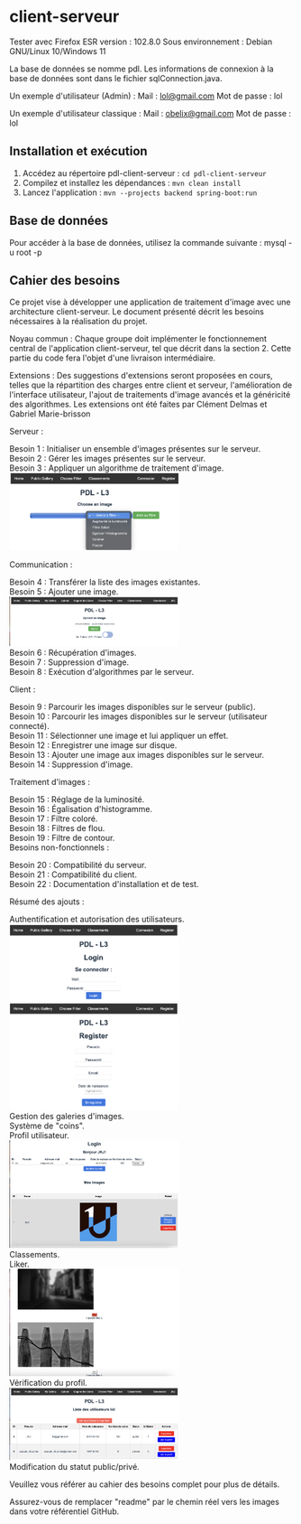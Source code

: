 # client-serveur

Tester avec Firefox ESR version : 102.8.0
Sous environnement : Debian GNU/Linux 10/Windows 11

La base de données se nomme pdl. Les informations de connexion à la base de données sont dans le fichier sqlConnection.java.

Un exemple d'utilisateur (Admin) :
Mail : lol@gmail.com
Mot de passe : lol

Un exemple d'utilisateur classique :
Mail : obelix@gmail.com
Mot de passe : lol

## Installation et exécution

1. Accédez au répertoire pdl-client-serveur : `cd pdl-client-serveur`
2. Compilez et installez les dépendances : `mvn clean install`
3. Lancez l'application : `mvn --projects backend spring-boot:run`

## Base de données

Pour accéder à la base de données, utilisez la commande suivante :
mysql -u root -p

## Cahier des besoins
Ce projet vise à développer une application de traitement d'image avec une architecture client-serveur. Le document présenté décrit les besoins nécessaires à la réalisation du projet.

Noyau commun :
Chaque groupe doit implémenter le fonctionnement central de l'application client-serveur, tel que décrit dans la section 2. Cette partie du code fera l'objet d'une livraison intermédiaire.

Extensions :
Des suggestions d'extensions seront proposées en cours, telles que la répartition des charges entre client et serveur, l'amélioration de l'interface utilisateur, l'ajout de traitements d'image avancés et la généricité des algorithmes.
Les extensions ont été faites par Clément Delmas et Gabriel Marie-brisson

Serveur :

Besoin 1 : Initialiser un ensemble d'images présentes sur le serveur.
<br>
Besoin 2 : Gérer les images présentes sur le serveur.
<br>
Besoin 3 : Appliquer un algorithme de traitement d'image.
<br>
<img src="readme/filter.png" width="300px"> 
<br>

Communication :

Besoin 4 : Transférer la liste des images existantes.
<br>
Besoin 5 : Ajouter une image.
<br>
<img src="readme/upload_image.png" width="300px">
<br> 
Besoin 6 : Récupération d'images.
<br>
Besoin 7 : Suppression d'image.
<br>
Besoin 8 : Exécution d'algorithmes par le serveur.
<br>

Client :

Besoin 9 : Parcourir les images disponibles sur le serveur (public).
<br>
Besoin 10 : Parcourir les images disponibles sur le serveur (utilisateur connecté).
<br>
Besoin 11 : Sélectionner une image et lui appliquer un effet.
<br>
Besoin 12 : Enregistrer une image sur disque.
<br>
Besoin 13 : Ajouter une image aux images disponibles sur le serveur.
<br>
Besoin 14 : Suppression d'image.
<br>

Traitement d'images :

Besoin 15 : Réglage de la luminosité.
<br>
Besoin 16 : Égalisation d'histogramme.
<br>
Besoin 17 : Filtre coloré.
<br>
Besoin 18 : Filtres de flou.
<br>
Besoin 19 : Filtre de contour.
<br>
Besoins non-fonctionnels :

Besoin 20 : Compatibilité du serveur.
<br>
Besoin 21 : Compatibilité du client.
<br>
Besoin 22 : Documentation d'installation et de test.
<br>

Résumé des ajouts :

Authentification et autorisation des utilisateurs.
<br>
<img src="readme/login.png" width="300px"> 
<br>
<img src="readme/register.png" width="300px"> 
<br>
Gestion des galeries d'images.
<br>
Système de "coins".
<br>
Profil utilisateur.
<br>
<img src="readme/profil.png" width="300px"> 
<br>
Classements.
<br>
Liker.
<br>
<img src="readme/like.png" width="300px"> 
<br>
Vérification du profil.
<br>
<img src="readme/user_control.png" width="300px"> 
<br>
Modification du statut public/privé.
<br>

Veuillez vous référer au cahier des besoins complet pour plus de détails.
<br>

Assurez-vous de remplacer "readme" par le chemin réel vers les images dans votre référentiel GitHub.
